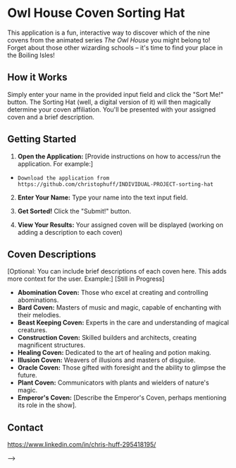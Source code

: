 # Owl House Coven Sorting Hat

This application is a fun, interactive way to discover which of the nine covens from the animated series *The Owl House* you might belong to!  Forget about those other wizarding schools – it's time to find your place in the Boiling Isles!

## How it Works

Simply enter your name in the provided input field and click the "Sort Me!" button.  The Sorting Hat (well, a digital version of it) will then magically determine your coven affiliation.  You'll be presented with your assigned coven and a brief description.

## Getting Started

1.  **Open the Application:**  [Provide instructions on how to access/run the application.  For example:]
*     Download the application from https://github.com/christophuff/INDIVIDUAL-PROJECT-sorting-hat

2.  **Enter Your Name:** Type your name into the text input field.

3.  **Get Sorted!** Click the "Submit!" button.

4.  **View Your Results:** Your assigned coven will be displayed (working on adding a description to each coven)



## Coven Descriptions

[Optional: You can include brief descriptions of each coven here.  This adds more context for the user.  Example:]
[Still in Progress]

*   **Abomination Coven:**  Those who excel at creating and controlling abominations.
*   **Bard Coven:** Masters of music and magic, capable of enchanting with their melodies.
*   **Beast Keeping Coven:**  Experts in the care and understanding of magical creatures.
*   **Construction Coven:** Skilled builders and architects, creating magnificent structures.
*   **Healing Coven:** Dedicated to the art of healing and potion making.
*   **Illusion Coven:**  Weavers of illusions and masters of disguise.
*   **Oracle Coven:** Those gifted with foresight and the ability to glimpse the future.
*   **Plant Coven:**  Communicators with plants and wielders of nature's magic.
*   **Emperor's Coven:** [Describe the Emperor's Coven, perhaps mentioning its role in the show].



## Contact

https://www.linkedin.com/in/chris-huff-295418195/










<!-- # Sorting Hat

These were the instuctions that came with the project

## Goals
The goal of this project is to test your knowledge and to have a FUN time stretching yourself on your FIRST independent application that will become a part of your portfolio.

Focus on MVP. Do not spend a ton of time styling initially. Hit functionality first and then spend time on the styling of the project using bootstrap.

- READ THROUGH ALL OF THE INFORMATION BELOW before planning how you will tackle the project.
- Check the Issue Tickets to organize your process. You will have all week in class to work on this in class. 
- PLEASE submit questions in help tickets if you need help. We will guide you to the resources that are available to you.
- When done, tell an instructor. Everyone will present how far they got AND their favorite piece of code that they wrote to an instructor.
- MOST OF ALL HAVE FUN!!!!!

## Instructions
You are in charge of bringing the Hogwarts sorting hat to life! 

This is what the finished app should have:
- To start off with, you will use a [bootstrap card](https://getbootstrap.com/docs/5.0/components/card/#header-and-footer) to have your sorting hat introduce itself and start the sorting process (by clicking on a button). The form should not be on the DOM until the button click happens.

- A [bootstrap form](https://getbootstrap.com/docs/5.0/forms/overview/) will then appear to fill in the student's name and a button to sort. This should then assign the student to a random house (Gryffindor, Hufflepuff, Ravenclaw, or Slytherin). 

- On sorting a student, the form should clear and a [bootstrap card](https://getbootstrap.com/docs/5.0/components/card/) with the student's name and a random house assignment should print below the form. 

- You should also be able to expel a student after they have been sorted, which should remove their card from the student array and move them to Moldy Voldy's Army.

In the end, your app will look something like: 

![screencapture-drt-sorting-netlify-app-2022-04-23-14_28_47](https://user-images.githubusercontent.com/29741570/164943525-d20275be-c312-42d1-9730-0c1fd3fd9834.png)


<!-- [See Demo](https://drt-sortinghat.netlify.app/)
 -->
<!-- ## Technical Requirements
- You MUST plan your project and highly suggest using issue tickets. There are a few that have been provided for you to use already. Continue to add to these so you know what work you need to complete. 
- You MAY use the `renderToDom()` function that we worked on in class, but you also need to be able to explain it if you use it
- You have to create a data structure for your project. Review all the elements that need to be on the DOM and create the structure accordingly
- You must use [Boostrap](https://getbootstrap.com/) to style your page components
- You must use a loop other than a `for loop`
- Your JS file should be comprised of functions, no actions should happen in your code outside of a function except for your initial `startApp()` function
- Your code MUST be YOUR code. Do not copy and paste code into your project. Type every bit of it out
- Your HTML and JS should all have proper indentation
- Helpful Form: An error message shows if a user tries to sort a student without filling out the form
- Voldermort's Army: Create a separate container of cards that hold the cards for students that have been expelled. These should be styled differently from Hogwarts students.
- Add filter buttons to filter the non-expelled students by house

## DEFINITION OF DONE
Once you have completed all the technical requirments, you should complete the following:
- [README Requirements](https://github.com/orgs/nss-evening-web-development/discussions/13)
- **RECOMMENDED** Loom Video: [Sign up for Loom](https://www.loom.com/signup) and record a video of you walking through your app 

## Expel Button Hints
Think of a way you can expel students without just hiding those divs on the page. This would mean when the button is clicked you modify the array of students and pass the new array into your `renderToDom()` function.  Double hint - put a unique id in the student object when you create them.

## Optional Bonus
- House Colors: The color of the student's card changes depending on which house they were sorted.
- Card Sorting/Ordering: Sort the student cards by some criteria (i.e. alphabetically by name, by house) --> -->
